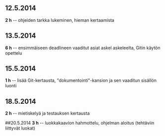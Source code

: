 ﻿## 12.5.2014
**2 h** -- ohjeiden tarkka lukeminen, hieman kertaamista

## 13.5.2014
**6 h** -- ensimmäiseen deadlineen vaaditut asiat askel askeleelta, Gitin käytön opettelu

## 15.5.2014
**1 h** -- lisää Git-kertausta, "dokumentointi"-kansion ja sen vaaditun sisällön luonti

## 18.5.2014
**2 h** -- mietiskelyä ja testauksen kertausta

##20.5.2014
**3 h** -- luokkakaavion hahmottelu, ohjelman aloitus (tehtäviin liittyvät luokat)
